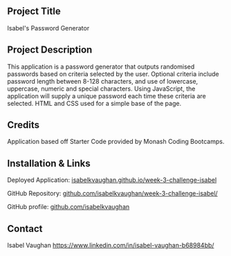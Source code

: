 ## Project Title

Isabel's Password Generator

## Project Description

This application is a password generator that outputs randomised passwords based on criteria selected by the user. Optional criteria include password length between 8-128 characters, and use of lowercase, uppercase, numeric and special characters. Using JavaScript, the application will supply a unique password each time these criteria are selected. HTML and CSS used for a simple base of the page.

## Credits

Application based off Starter Code provided by Monash Coding Bootcamps. 

## Installation & Links

Deployed Application: [isabelkvaughan.github.io/week-3-challenge-isabel](https://isabelkvaughan.github.io/week-3-challenge-isabel/)

GitHub Repository: [github.com/isabelkvaughan/week-3-challenge-isabel/](https://github.com/isabelkvaughan/week-3-challenge-isabel/)

GitHub profile: [github.com/isabelkvaughan](https://github.com/isabelkvaughan)

## Contact

Isabel Vaughan 
https://www.linkedin.com/in/isabel-vaughan-b68984bb/